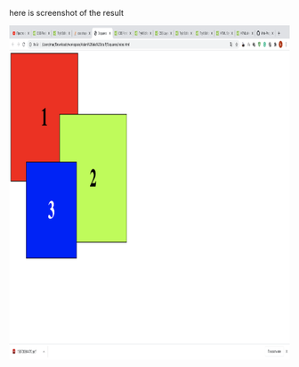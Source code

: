 here is screenshot of the result
<p align="center">
   <img src="Снимок%20экрана%202020-09-08%20в%2012.10.50.png" width="600" height="600">
</p>

